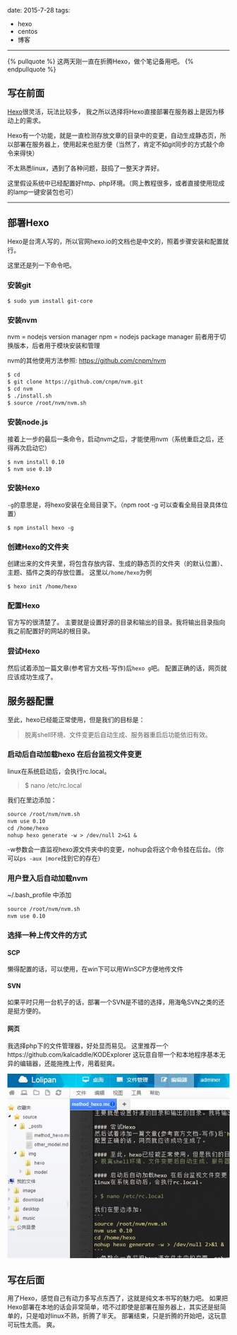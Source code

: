 
date: 2015-7-28
tags: 
- hexo
- centos
- 博客
---

{% pullquote %}
这两天刚一直在折腾Hexo，做个笔记备用吧。
{% endpullquote %}


<!--more-->


## 写在前面

[Hexo](https://hexo.io)很灵活，玩法比较多，
我之所以选择将Hexo直接部署在服务器上是因为移动上的需求。

Hexo有一个功能，就是一直检测存放文章的目录中的变更，自动生成静态页，所以部署在服务器上，使用起来也挺方便（当然了，肯定不如git同步的方式敲个命令来得快）

不太熟悉linux，遇到了各种问题，鼓捣了一整天才弄好。

这里假设系统中已经配置好http、php环境。（网上教程很多，或者直接使用现成的lamp一键安装包也可）

---

## 部署Hexo

Hexo是台湾人写的，所以官网hexo.io的文档也是中文的，照着步骤安装和配置就行。

这里还是列一下命令吧。

### 安装git
```
$ sudo yum install git-core
```

### 安装nvm
nvm = nodejs version manager
npm = nodejs package manager
前者用于切换版本，后者用于模块安装和管理

nvm的其他使用方法参照: https://github.com/cnpm/nvm
```
$ cd
$ git clone https://github.com/cnpm/nvm.git
$ cd nvm
$ ./install.sh
$ source /root/nvm/nvm.sh
```

### 安装node.js
接着上一步的最后一条命令，启动nvm之后，才能使用nvm（系统重启之后，还得再次启动它）
```
$ nvm install 0.10
$ nvm use 0.10
```

### 安装Hexo
`-g`的意思是，将hexo安装在全局目录下。（npm root -g 可以查看全局目录具体位置）
```
$ npm install hexo -g  
```

### 创建Hexo的文件夹
创建出来的文件夹里，将包含存放内容、生成的静态页的文件夹（的默认位置）、主题、插件之类的存放位置。
这里以`/home/hexo`为例
```
$ hexo init /home/hexo
```

### 配置Hexo
官方写的很清楚了。
主要就是设置好源的目录和输出的目录。我将输出目录指向我之前配置好的网站的根目录。

### 尝试Hexo
然后试着添加一篇文章(参考官方文档-写作)后`hexo g`吧。
配置正确的话，网页就应该成功生成了。

## 服务器配置
至此，hexo已经能正常使用，但是我们的目标是：
> 脱离shell环境、文件变更后自动生成、服务器重启后功能依旧有效。

### 启动后自动加载hexo 在后台监视文件变更
linux在系统启动后，会执行rc.local。

> $ nano /etc/rc.local 

我们在里边添加：
```
source /root/nvm/nvm.sh
nvm use 0.10
cd /home/hexo
nohup hexo generate -w > /dev/null 2>&1 &
```
-w参数会一直监视hexo源文件夹中的变更，nohup会将这个命令挂在后台。（你可以`ps -aux |more`找到它的存在）

### 用户登入后自动加载nvm
~/.bash_profile 中添加
```
source /root/nvm/nvm.sh
nvm use 0.10
```

### 选择一种上传文件的方式
#### SCP
懒得配置的话，可以使用，在win下可以用WinSCP方便地传文件
#### SVN
如果平时只用一台机子的话，部署一个SVN是不错的选择，用海龟SVN之类的还是挺方便的。
#### 网页
我选择php下的文件管理器，好处显而易见。
这里推荐一个https://github.com/kalcaddle/KODExplorer
这玩意自带一个和本地程序基本无异的编辑器，还能拖拽上传，用着挺爽。

![edit](_assets/CentOS上部署Hexo的方法/edit.jpg)

## 写在后面
用了Hexo，感觉自己有动力多写点东西了，这就是纯文本书写的魅力吧。
如果把Hexo部署在本地的话会非常简单，唔不过即使是部署在服务器上，其实还是挺简单的，只是咱对linux不熟，折腾了半天。
部署结束，只是折腾的开始吧，这玩意可玩性太高。
爽。
